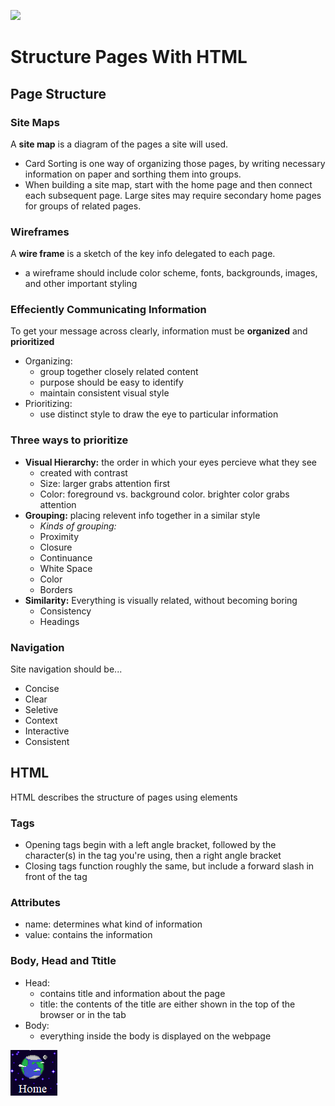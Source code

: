 ![](https://cdn.cnn.com/cnnnext/dam/assets/150103074330-hubble-space-background-2-large-169.jpg)

# Structure Pages With HTML

## Page Structure

### Site Maps
A **site map** is a diagram of the pages a site will used.
  - Card Sorting is one way of organizing those pages, by writing necessary information on paper and sorthing them into groups.
  - When building a site map, start with the home page and then connect each subsequent page. Large sites may require secondary home pages for groups of related pages.
  
### Wireframes
A **wire frame** is a sketch of the key info delegated to each page.
  - a wireframe should include color scheme, fonts, backgrounds, images, and other important styling
 
### Effeciently Communicating Information
To get your message across clearly, information must be **organized** and **prioritized**
  - Organizing:
    - group together closely related content
    - purpose should be easy to identify
    - maintain consistent visual style
  - Prioritizing:
    - use distinct style to draw the eye to particular information
    
### Three ways to prioritize
- **Visual Hierarchy:** the order in which your eyes percieve what they see
  - created with contrast
  - Size: larger grabs attention first
  - Color: foreground vs. background color. brighter color grabs attention
- **Grouping:** placing relevent info together in a similar style
  - *Kinds of grouping:*
  - Proximity
  - Closure
  - Continuance
  - White Space
  - Color
  - Borders
- **Similarity:** Everything is visually related, without becoming boring
  - Consistency
  - Headings
  
### Navigation
Site navigation should be...
- Concise
- Clear
- Seletive
- Context
- Interactive
- Consistent

## HTML

HTML describes the structure of pages using elements

### Tags
- Opening tags begin with a left angle bracket, followed by the character(s) in the tag you're using, then a right angle bracket
- Closing tags function roughly the same, but include a forward slash in front of the tag

### Attributes
- name: determines what kind of information
- value: contains the information

### Body, Head and Ttitle
- Head:
  - contains title and information about the page
  - title: the contents of the title are either shown in the top of the browser or in the tab
- Body:
  - everything inside the body is displayed on the webpage
 
[![Home](https://github.com/Overholtk/reading-notes/blob/master/home%20button.png?raw=true)](https://overholtk.github.io/reading-notes/)
